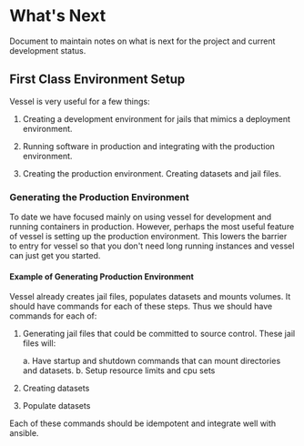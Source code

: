 # What's Next

Document to maintain notes on what is next for the project and current development status.

## First Class Environment Setup

Vessel is very useful for a few things:

1. Creating a development environment for jails that mimics a deployment environment.

2. Running software in production and integrating with the production environment.

3. Creating the production environment.  Creating datasets and jail files.

### Generating the Production Environment

To date we have focused mainly on using vessel for development and running containers in production.  However, perhaps the most useful feature of vessel is setting up the production environment.  This lowers the barrier to entry for vessel so that you don't need long running instances and vessel can just get you started.  

#### Example of Generating Production Environment

Vessel already creates jail files, populates datasets and mounts volumes.  It should have commands for each of these steps.  Thus we should have commands for each of:

1. Generating jail files that could be committed to source control.  These jail files will:

    a. Have startup and shutdown commands that can mount directories and datasets.
    b. Setup resource limits and cpu sets 

2. Creating datasets
3. Populate datasets

Each of these commands should be idempotent and integrate well with ansible.